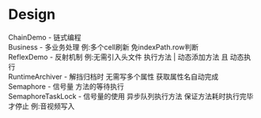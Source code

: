 # Design
ChainDemo           - 链式编程 <br>
Business            - 多业务处理 例:多个cell刷新 免indexPath.row判断 <br>
ReflexDemo          - 反射机制  例:无需引入头文件 执行方法 | 动态添加方法 且 动态执行 <br>
RuntimeArchiver     - 解挡归档时 无需写多个属性  获取属性名自动完成 <br>
Semaphore           - 信号量 方法的等待执行 <br>
SemaphoreTaskLock   - 信号量的使用 异步队列执行方法 保证方法耗时执行完毕 才停止 例:音视频写入 <br>
